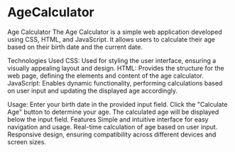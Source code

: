 # AgeCalculator
Age Calculator
The Age Calculator is a simple web application developed using CSS, HTML, and JavaScript. It allows users to calculate their age based on their birth date and the current date.

Technologies Used
CSS: Used for styling the user interface, ensuring a visually appealing layout and design.
HTML: Provides the structure for the web page, defining the elements and content of the age calculator.
JavaScript: Enables dynamic functionality, performing calculations based on user input and updating the displayed age accordingly.

Usage:
Enter your birth date in the provided input field.
Click the "Calculate Age" button to determine your age.
The calculated age will be displayed below the input field.
Features
Simple and intuitive interface for easy navigation and usage.
Real-time calculation of age based on user input.
Responsive design, ensuring compatibility across different devices and screen sizes.


